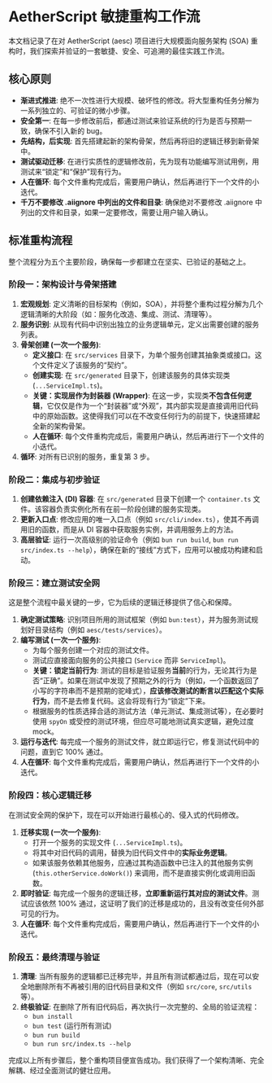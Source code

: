 # AetherScript 敏捷重构工作流

本文档记录了在对 AetherScript (aesc) 项目进行大规模面向服务架构 (SOA) 重构时，我们探索并验证的一套敏捷、安全、可追溯的最佳实践工作流。

## 核心原则

- **渐进式推进**: 绝不一次性进行大规模、破坏性的修改。将大型重构任务分解为一系列独立的、可验证的微小步骤。
- **安全第一**: 在每一步修改前后，都通过测试来验证系统的行为是否与预期一致，确保不引入新的 bug。
- **先结构，后实现**: 首先搭建起新的架构骨架，然后再将旧的逻辑迁移到新骨架中。
- **测试驱动迁移**: 在进行实质性的逻辑修改前，先为现有功能编写测试用例，用测试来“锁定”和“保护”现有行为。
- **人在循环**: 每个文件重构完成后，需要用户确认，然后再进行下一个文件的小迭代。
- **千万不要修改 .aiignore 中列出的文件和目录**: 确保绝对不要修改 .aiignore 中列出的文件和目录，如果一定要修改，需要让用户输入确认。



## 标准重构流程

整个流程分为五个主要阶段，确保每一步都建立在坚实、已验证的基础之上。

### 阶段一：架构设计与骨架搭建

1.  **宏观规划**: 定义清晰的目标架构（例如，SOA），并将整个重构过程分解为几个逻辑清晰的大阶段（如：服务化改造、集成、测试、清理等）。
2.  **服务识别**: 从现有代码中识别出独立的业务逻辑单元，定义出需要创建的服务列表。
3.  **骨架创建 (一次一个服务)**:
    -   **定义接口**: 在 `src/services` 目录下，为单个服务创建其抽象类或接口。这个文件定义了该服务的“契约”。
    -   **创建实现**: 在 `src/generated` 目录下，创建该服务的具体实现类 (`...ServiceImpl.ts`)。
    -   **关键：实现层作为封装器 (Wrapper)**: 在这一步，实现类**不包含任何逻辑**，它仅仅是作为一个“封装器”或“外观”，其内部实现是直接调用旧代码中的原始函数。这使得我们可以在不改变任何行为的前提下，快速搭建起全新的架构骨架。
    - **人在循环**: 每个文件重构完成后，需要用户确认，然后再进行下一个文件的小迭代。
4.  **循环**: 对所有已识别的服务，重复第 3 步。

### 阶段二：集成与初步验证

1.  **创建依赖注入 (DI) 容器**: 在 `src/generated` 目录下创建一个 `container.ts` 文件。该容器负责实例化所有在前一阶段创建的服务实现类。
2.  **更新入口点**: 修改应用的唯一入口点（例如 `src/cli/index.ts`），使其不再调用旧的函数，而是从 DI 容器中获取服务实例，并调用服务上的方法。
3.  **高层验证**: 运行一次高级别的验证命令（例如 `bun run build`, `bun run src/index.ts --help`），确保在新的“接线”方式下，应用可以被成功构建和启动。

### 阶段三：建立测试安全网

这是整个流程中最关键的一步，它为后续的逻辑迁移提供了信心和保障。

1.  **确定测试策略**: 识别项目所用的测试框架（例如 `bun:test`），并为服务测试规划好目录结构（例如 `aesc/tests/services`）。
2.  **编写测试 (一次一个服务)**:
    -   为每个服务创建一个对应的测试文件。
    -   测试应直接面向服务的公共接口 (`Service` 而非 `ServiceImpl`)。
    -   **关键：锁定当前行为**: 测试的目标是验证服务**当前**的行为，无论其行为是否“正确”。如果在测试中发现了预期之外的行为（例如，一个函数返回了小写的字符串而不是预期的驼峰式），**应该修改测试的断言以匹配这个实际行为**，而不是去修复代码。这会将现有行为“锁定”下来。
    -   根据服务的性质选择合适的测试方法（单元测试、集成测试等），在必要时使用 `spyOn` 或受控的测试环境，但应尽可能地测试真实逻辑，避免过度 mock。
3.  **运行与迭代**: 每完成一个服务的测试文件，就立即运行它，修复测试代码中的问题，直到它 100% 通过。
4.  **人在循环**: 每个文件重构完成后，需要用户确认，然后再进行下一个文件的小迭代。

### 阶段四：核心逻辑迁移

在测试安全网的保护下，现在可以开始进行最核心的、侵入式的代码修改。

1.  **迁移实现 (一次一个服务)**:
    -   打开一个服务的实现文件 (`...ServiceImpl.ts`)。
    -   将其中对旧代码的调用，替换为旧代码文件中的**实际业务逻辑**。
    -   如果该服务依赖其他服务，应通过其构造函数中已注入的其他服务实例 (`this.otherService.doWork()`) 来调用，而不是直接实例化或调用旧函数。
2.  **即时验证**: 每完成一个服务的逻辑迁移，**立即重新运行其对应的测试文件**。测试应该依然 100% 通过，这证明了我们的迁移是成功的，且没有改变任何外部可见的行为。
3.  **人在循环**: 每个文件重构完成后，需要用户确认，然后再进行下一个文件的小迭代。

### 阶段五：最终清理与验证

1.  **清理**: 当所有服务的逻辑都已迁移完毕，并且所有测试都通过后，现在可以安全地删除所有不再被引用的旧代码目录和文件（例如 `src/core`, `src/utils` 等）。
2.  **终极验证**: 在删除了所有旧代码后，再次执行一次完整的、全局的验证流程：
    -   `bun install`
    -   `bun test` (运行所有测试)
    -   `bun run build`
    -   `bun run src/index.ts --help`

完成以上所有步骤后，整个重构项目便宣告成功。我们获得了一个架构清晰、完全解耦、经过全面测试的健壮应用。

